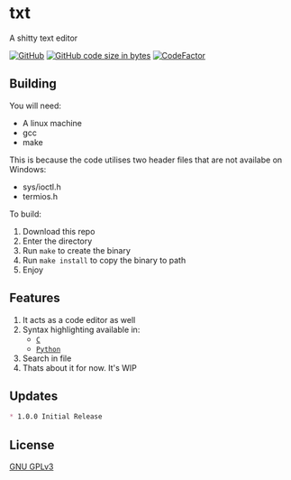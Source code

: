 # txt

A shitty text editor

[![GitHub](https://img.shields.io/github/license/ItzAfroBoy/txt)](https://github.com/ItzAfroBoy/txt/blob/main/LICENSE)
[![GitHub code size in bytes](https://img.shields.io/github/languages/code-size/ItzAfroBoy/txt?color=red&label=txt)](https://github.com/ItzAfroBoy/txt)
[![CodeFactor](https://www.codefactor.io/repository/github/itzafroboy/txt/badge)](https://www.codefactor.io/repository/github/itzafroboy/txt)

## Building

You will need:

* A linux machine
* gcc
* make

This is because the code utilises two header files that are not availabe on Windows:

* sys/ioctl.h
* termios.h

To build:

1. Download this repo
2. Enter the directory
3. Run `make` to create the binary
4. Run `make install` to copy the binary to path
5. Enjoy

## Features

1. It acts as a code editor as well
2. Syntax highlighting available in:
	- [`C`](https://en.wikipedia.org/wiki/C_(programming_language))
	- [`Python`](https://en.wikipedia.org/wiki/Python_(programming_language))
3. Search in file
4. Thats about it for now. It's WIP

## Updates

```markdown
* 1.0.0 Initial Release
```

## License

[GNU GPLv3](https://github.com/ItzAfroBoy/txt/blob/main/LICENSE)
